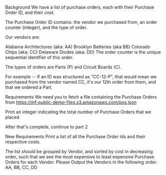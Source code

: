 Background
We have a list of purchase orders, each with their Purchase Order ID, and their cost.

The Purchase Order ID contains: the vendor we purchased from, an order counter (integer), and the type of order.

Our vendors are:

Alabama Architectures (aka: AA)
Brooklyn Batteries (aka BB)
Colorado Chips (aka: CC)
Delaware Diodes (aka: DD)
The order counter is the unique sequential identifier of this order.

The types of orders are Parts (P) and Circuit Boards (C).

For example -- If an ID was structured as "CC-12-P", that would mean we purchased from the vendor named CC, it's our 12th order from them, and that we ordered a Part.

Requirements
We need you to fetch a file containing the Purchase Orders from https://mf-public-demo-files.s3.amazonaws.com/pos.json

Print an integer indicating the total number of Purchase Orders that we placed

After that's complete, continue to part 2


New Requirements
Print a list of all the Purchase Order Ids and their respective costs.

The list should be grouped by Vendor, and sorted by cost in decreasing order, such that we see the most expensive to least expensive Purchase Orders for each Vendor.
Please Output the Vendors in the following order: AA, BB, CC, DD